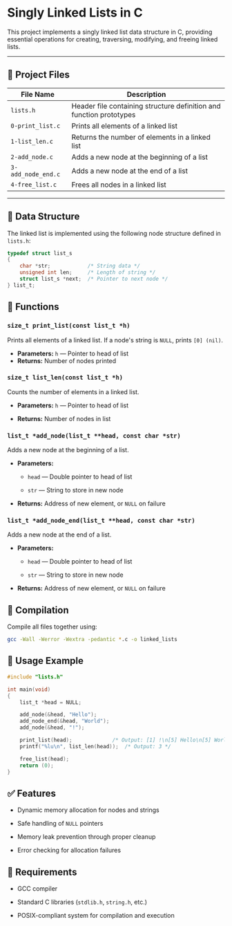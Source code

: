 # Singly Linked Lists in C

This project implements a singly linked list data structure in C, providing essential operations for creating, traversing, modifying, and freeing linked lists.

---

## 📁 Project Files

| File Name         | Description                                       |
|-------------------|---------------------------------------------------|
| `lists.h`         | Header file containing structure definition and function prototypes |
| `0-print_list.c`  | Prints all elements of a linked list              |
| `1-list_len.c`    | Returns the number of elements in a linked list   |
| `2-add_node.c`    | Adds a new node at the beginning of a list        |
| `3-add_node_end.c`| Adds a new node at the end of a list              |
| `4-free_list.c`   | Frees all nodes in a linked list                  |

---

## 🧱 Data Structure

The linked list is implemented using the following node structure defined in `lists.h`:

```c
typedef struct list_s
{
    char *str;            /* String data */
    unsigned int len;     /* Length of string */
    struct list_s *next;  /* Pointer to next node */
} list_t;
```

## 🔧 Functions

### `size_t print_list(const list_t *h)`
Prints all elements of a linked list. If a node's string is `NULL`, prints `[0] (nil)`.

- **Parameters:** `h` — Pointer to head of list
- **Returns:** Number of nodes printed

### `size_t list_len(const list_t *h)`
Counts the number of elements in a linked list.

- **Parameters:** `h` — Pointer to head of list

- **Returns:** Number of nodes in list

### `list_t *add_node(list_t **head, const char *str)`
Adds a new node at the beginning of a list.

- **Parameters:**

    - `head` — Double pointer to head of list

    - `str` — String to store in new node

- **Returns:** Address of new element, or `NULL` on failure

### `list_t *add_node_end(list_t **head, const char *str)`
Adds a new node at the end of a list.

- **Parameters:**

    - `head` — Double pointer to head of list

    - `str` — String to store in new node

- **Returns:** Address of new element, or `NULL` on failure

## 🧪 Compilation

Compile all files together using:

```bash
gcc -Wall -Werror -Wextra -pedantic *.c -o linked_lists
```

## 🚀 Usage Example

```c
#include "lists.h"

int main(void)
{
    list_t *head = NULL;

    add_node(&head, "Hello");
    add_node_end(&head, "World");
    add_node(&head, "!");

    print_list(head);             /* Output: [1] !\n[5] Hello\n[5] World */
    printf("%lu\n", list_len(head));  /* Output: 3 */

    free_list(head);
    return (0);
}
```

## ✅ Features

- Dynamic memory allocation for nodes and strings

- Safe handling of `NULL` pointers

- Memory leak prevention through proper cleanup

- Error checking for allocation failures

## 🧰 Requirements

- GCC compiler

- Standard C libraries (`stdlib.h`, `string.h`, etc.)

- POSIX-compliant system for compilation and execution